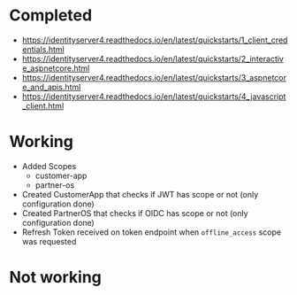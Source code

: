 # Completed
- https://identityserver4.readthedocs.io/en/latest/quickstarts/1_client_credentials.html
- https://identityserver4.readthedocs.io/en/latest/quickstarts/2_interactive_aspnetcore.html
- https://identityserver4.readthedocs.io/en/latest/quickstarts/3_aspnetcore_and_apis.html
- https://identityserver4.readthedocs.io/en/latest/quickstarts/4_javascript_client.html

# Working
- Added Scopes
	- customer-app
	- partner-os
- Created CustomerApp that checks if JWT has scope or not (only configuration done)
- Created PartnerOS that checks if OIDC has scope or not (only configuration done)
- Refresh Token received on token endpoint when `offline_access` scope was requested

# Not working
